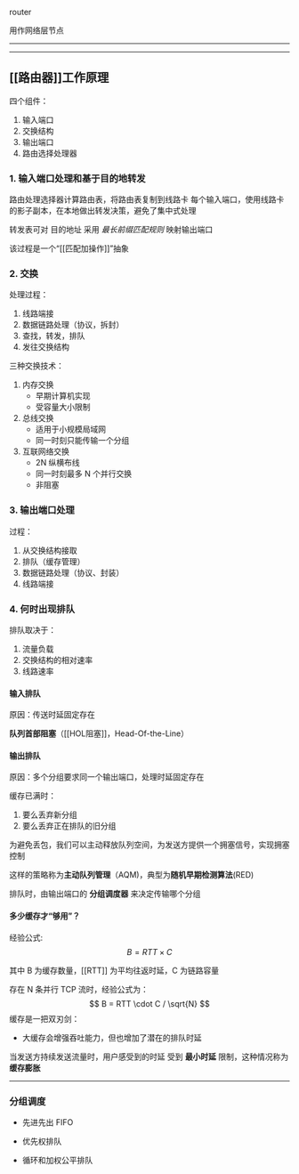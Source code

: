 router

用作网络层节点

---
---
## [[路由器]]工作原理

四个组件：
1. 输入端口
2. 交换结构
3. 输出端口
4. 路由选择处理器

### 1. 输入端口处理和基于目的地转发

路由处理选择器计算路由表，将路由表复制到线路卡
每个输入端口，使用线路卡的影子副本，在本地做出转发决策，避免了集中式处理

转发表可对 目的地址 采用 *最长前缀匹配规则* 映射输出端口

该过程是一个“[[匹配加操作]]”抽象

### 2. 交换

处理过程：
1. 线路端接
2. 数据链路处理（协议，拆封）
3. 查找，转发，排队
4. 发往交换结构

三种交换技术：
1. 内存交换
	- 早期计算机实现
	- 受容量大小限制
2. 总线交换
	- 适用于小规模局域网
	- 同一时刻只能传输一个分组
3. 互联网络交换
	- 2N 纵横布线
	- 同一时刻最多 N 个并行交换
	- 非阻塞

### 3. 输出端口处理

过程：
1. 从交换结构接取
2. 排队（缓存管理）
3. 数据链路处理（协议、封装）
4. 线路端接

### 4. 何时出现排队

排队取决于：
1. 流量负载
2. 交换结构的相对速率
3. 线路速率

#### 输入排队

原因：传送时延固定存在

**队列首部阻塞**（[[HOL阻塞]]，Head-Of-the-Line）


#### 输出排队

原因：多个分组要求同一个输出端口，处理时延固定存在

缓存已满时：
1. 要么丢弃新分组
2. 要么丢弃正在排队的旧分组

为避免丢包，我们可以主动释放队列空间，为发送方提供一个拥塞信号，实现拥塞控制

这样的策略称为**主动队列管理**（AQM)，典型为**随机早期检测算法**(RED)

排队时，由输出端口的 **分组调度器** 来决定传输哪个分组

#### 多少缓存才“够用”？

经验公式:
$$
B = RTT \times C 
$$

其中 B 为缓存数量，[[RTT]] 为平均往返时延，C 为链路容量

存在 N 条并行 TCP 流时，经验公式为：
$$
 B = RTT \cdot C / \sqrt{N}
$$
缓存是一把双刃剑：
- 大缓存会增强吞吐能力，但也增加了潜在的排队时延

当发送方持续发送流量时，用户感受到的时延 受到 **最小时延** 限制，这种情况称为 **缓存膨胀**

---
### 分组调度

- 先进先出 FIFO

- 优先权排队

- 循环和加权公平排队



